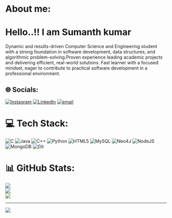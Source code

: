 # About me:
# Hello..!! I am Sumanth kumar

Dynamic and results-driven Computer Science and Engineering student with a strong foundation in software development, data structures, and algorithmic problem-solving.Proven experience leading academic projects and delivering efficient, real-world solutions. Fast learner with a focused mindset, eager to contribute to practical software development in a professional environment.

## 🌐 Socials:
[![Instagram](https://img.shields.io/badge/Instagram-%23E4405F.svg?logo=Instagram&logoColor=white)](https://instagram.com/thenameissk____) [![LinkedIn](https://img.shields.io/badge/LinkedIn-%230077B5.svg?logo=linkedin&logoColor=white)](https://www.linkedin.com/in/sumanth-kumar21) [![email](https://img.shields.io/badge/Email-D14836?logo=gmail&logoColor=white)](mailto:kumarsumanth187@gmail.com) 

# 💻 Tech Stack:
![C](https://img.shields.io/badge/c-%2300599C.svg?style=for-the-badge&logo=c&logoColor=white) ![Java](https://img.shields.io/badge/java-%23ED8B00.svg?style=for-the-badge&logo=openjdk&logoColor=white) ![C++](https://img.shields.io/badge/c++-%2300599C.svg?style=for-the-badge&logo=c%2B%2B&logoColor=white) ![Python](https://img.shields.io/badge/python-3670A0?style=for-the-badge&logo=python&logoColor=ffdd54) ![HTML5](https://img.shields.io/badge/html5-%23E34F26.svg?style=for-the-badge&logo=html5&logoColor=white) ![MySQL](https://img.shields.io/badge/mysql-4479A1.svg?style=for-the-badge&logo=mysql&logoColor=white) ![Neo4J](https://img.shields.io/badge/Neo4j-008CC1?style=for-the-badge&logo=neo4j&logoColor=white) ![NodeJS](https://img.shields.io/badge/node.js-6DA55F?style=for-the-badge&logo=node.js&logoColor=white) ![MongoDB](https://img.shields.io/badge/MongoDB-%234ea94b.svg?style=for-the-badge&logo=mongodb&logoColor=white) ![Git](https://img.shields.io/badge/git-%23F05033.svg?style=for-the-badge&logo=git&logoColor=white)
# 📊 GitHub Stats:
![](https://github-readme-stats.vercel.app/api?username=Sk-887&theme=dark&hide_border=false&include_all_commits=false&count_private=false)<br/>
![](https://nirzak-streak-stats.vercel.app/?user=Sk-887&theme=dark&hide_border=false)<br/>
![](https://github-readme-stats.vercel.app/api/top-langs/?username=Sk-887&theme=dark&hide_border=false&include_all_commits=false&count_private=false&layout=compact)

---
[![](https://visitcount.itsvg.in/api?id=Sk-887&icon=0&color=7)](https://visitcount.itsvg.in)


